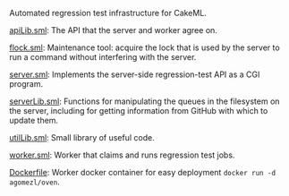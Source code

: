 Automated regression test infrastructure for CakeML.

[apiLib.sml](apiLib.sml):
The API that the server and worker agree on.

[flock.sml](flock.sml):
Maintenance tool: acquire the lock that is used by the server to run a
command without interfering with the server.

[server.sml](server.sml):
Implements the server-side regression-test API as a CGI program.

[serverLib.sml](serverLib.sml):
Functions for manipulating the queues in the filesystem on the server,
including for getting information from GitHub with which to update them.

[utilLib.sml](utilLib.sml):
Small library of useful code.

[worker.sml](worker.sml):
Worker that claims and runs regression test jobs.

[Dockerfile](Dockerfile):
Worker docker container for easy deployment `docker run -d agomezl/oven`.
